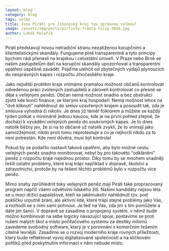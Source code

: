 ```yaml
---
layout: blog
category: blog
tags: volby
title: Jsou Piráti pro Jihočeský kraj tou správnou volbou?
image: /assets/img/posts/pirlisty-franta-filip-2016.jpg
author: Lukáš Kolařík
---
```


Piráti představují novou netradiční stranu nezatíženou korupčními a klientelistickými skandály.
Fungujeme plně transparentně a tyto principy bychom rádi přenesli na krajskou i celostátní úroveň.
V Praze nebo Brně se našim zastupitelům daří na korupční skandály upozorňovat a transparentní opatření úspěšně zavádět.
Pojďme ulehčit od zbytečných výdajů plynoucích do nesprávných kapes i rozpočtu Jihočeského kraje.

Jako největší problém kraje vnímáme pramalou možnost občanů kontrolovat odvedenou práci zvolených zastupitelů
a zároveň kontrolovat co přesně se děje s veřejnými penězi.
Občan nemá možnost snadno a bez obstrukcí zjistit kde končí finance, se kterými kraj hospodaří.
Nemá možnost lehce na "dvě kliknutí" nahlédnout do smluv uzavřených krajem a posoudit tak, zda je smlouva výhodná či nikoliv.
Je dnes již téměř folklórem a můžete se každý týden potkat s minimáně jednou kauzou, kde je na první pohled zřejmé, že dochází k vyvádění veřejných peněz do soukromých kapes.
Je to dnes natolik běžný jev, že si na to občané už natolik zvykli, že to vnímají jako samozžejmost, nikdo proti tomu neprotestuje a co je nejhorší nikdo za to není potrestán.
Kde není důvěra, musí být kontrola!

Pokud by se podařilo nastavit taková opatření, aby bylo možné cestu veřejných peněz snadno monitorovat, nebyl by pro takovéto "odklánění" peněz z rozpočtu kraje najednou prostor.
Díky tomu by se mnohem snadněji řešili ostatní problémy, které kraj trápí například v dopravě,
školství a zdravotnictví, protože by na řešení těchto problémů bylo v rozpočtu více peněz.

Mimo snahy zprůhlednit toky veřejných peněz mají Piráti také propracovaný program napříč všemi odvětvími lidského žití.
Našimi kandidáty nejsou léta se u moci držící papalášové, kteří se jakémukoliv nahlédnutí tzv. pod pokličku urputně
brání, ale aktivní lidé, které trápí stejné problémy jako Vás, a rozhodli se s nimi sami pohnout. Je teď na Vás,
zda jim s tím pomůžete a dáte jim šanci. V dopravě se zasadíme o propojený systém, v němž bude možno kombinovat na sebe
logicky navazující spoje, postavíme se proti rušení malých škol a místo počítačového systému za desítky milionů
zavedeme svobodný software, který je v porovnání s komerčním řešením citelně levnější.
Zasadíme se o rozvoj moderního kraje rovných příležitostí, který bude reflektovat vývoj digitalizované
společnosti a na kličkování politiků před poskytnutím informací v něm nebude místo.
